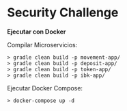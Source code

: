 # Security Challenge

**Ejecutar con Docker**

Compilar Microservicios:

```
> gradle clean build -p movement-app/
> gradle clean build -p deposit-app/
> gradle clean build -p token-app/
> gradle clean build -p ibk-app/
```

Ejecutar Docker Compose:

```
> docker-compose up -d
```